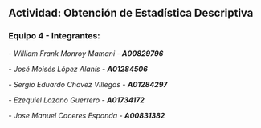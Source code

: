 ## **Actividad:** Obtención de Estadística Descriptiva

### Equipo 4 - Integrantes:

*- William Frank Monroy Mamani - **A00829796***

*- José Moisés López Alanís - **A01284506***

*- Sergio Eduardo Chavez Villegas - **A01284297***

*- Ezequiel Lozano Guerrero - **A01734172***

*- Jose Manuel Caceres Esponda - **A00831382***